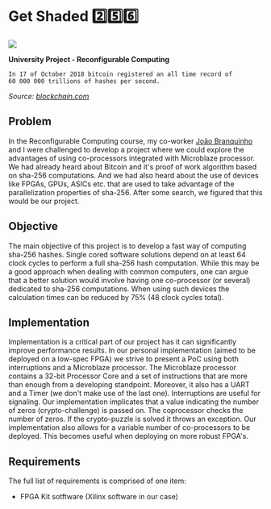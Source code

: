 # Get Shaded :two::five::six:

<img src="https://github.com/tiagoramalho/Get-Shaded-256/blob/master/imgs/sha.png">

**University Project - Reconfigurable Computing**
```
In 17 of October 2018 bitcoin registered an all time record of
60 000 000 trillions of hashes per second.
```
*Source: <a href="blockchain.com">blockchain.com</a>*

## Problem
In the Reconfigurable Computing course, my co-worker <a href="https://github.com/Joaobranquinho">João Branquinho</a> and I were challenged to develop a project where we could explore the advantages of using co-processors integrated with Microblaze processor.
We had already heard about Bitcoin and it's proof of work algorithm based on sha-256 computations. And we had also heard about the use of devices like FPGAs, GPUs, ASICs etc. that are used to take advantage of the parallelization properties of sha-256. After some search, we figured that this would be our project.

## Objective
The main objective of this project is to develop a fast way of computing sha-256 hashes. Single cored software solutions depend on at least 64 clock cycles to perform a full sha-256 hash computation. While this may be a good approach when dealing with common computers, one can argue that a better solution would involve having one co-processor (or several) dedicated to sha-256 computations. When using such devices the calculation times can be reduced by 75% (48 clock cycles total).

## Implementation

Implementation is a critical part of our project has it can significantly improve performance results. In our personal implementation (aimed to be deployed on a low-spec FPGA) we strive to present a PoC using both interruptions and a Microblaze processor.
The Microblaze processor contains a 32-bit Processor Core and a set of instructions that are more than enough from a developing standpoint. Moreover, it also has a UART and a Timer (we don't make use of the last one). Interruptions are useful for signaling. Our implementation implicates that a value indicating the number of zeros (crypto-challenge) is passed on. The coprocessor checks the number of zeros. If the crypto-puzzle is solved it throws an exception.
Our implementation also allows for a variable number of co-processors to be deployed. This becomes useful when deploying on more robust FPGA's.

## Requirements
The full list of requirements is comprised of one item:
 - FPGA Kit sotftware (Xilinx software in our case)

